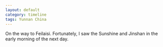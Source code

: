```yaml
---
layout: default
category: timeline
tags: Yunnan China
---
```


On the way to Feilaisi. Fortunately, I saw the Sunshine and Jinshan in the early morning of the next day.

<img src="{{ site_url }}/img/posts/2013-03-24-01.jpg" alt="">
<img src="{{ site_url }}/img/posts/2013-03-24-02.jpg" alt="">


